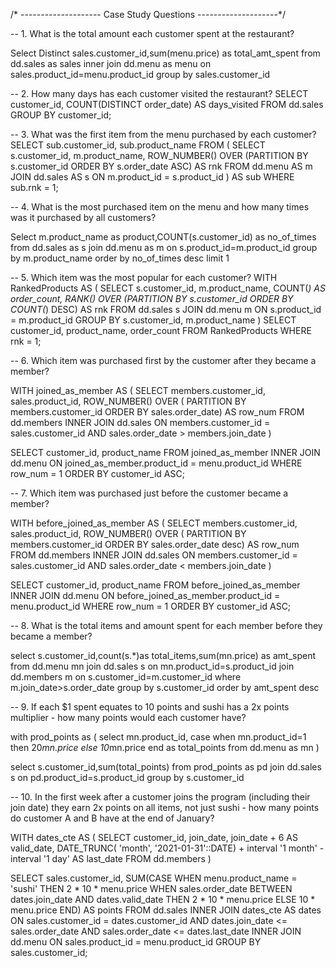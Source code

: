 /* --------------------
   Case Study Questions
   --------------------*/

-- 1. What is the total amount each customer spent at the restaurant?

Select Distinct sales.customer_id,sum(menu.price) as total_amt_spent from dd.sales as sales
inner join dd.menu as menu on sales.product_id=menu.product_id
group by sales.customer_id


-- 2. How many days has each customer visited the restaurant?
SELECT 
    customer_id,
    COUNT(DISTINCT order_date) AS days_visited
FROM 
    dd.sales
GROUP BY 
    customer_id;

-- 3. What was the first item from the menu purchased by each customer?
SELECT sub.customer_id, sub.product_name
FROM (
    SELECT s.customer_id, m.product_name,
           ROW_NUMBER() OVER (PARTITION BY s.customer_id ORDER BY s.order_date ASC) AS rnk
    FROM dd.menu AS m
    JOIN dd.sales AS s ON m.product_id = s.product_id
) AS sub
WHERE sub.rnk = 1;

-- 4. What is the most purchased item on the menu and how many times was it purchased by all customers?

Select m.product_name as product,COUNT(s.customer_id) as no_of_times from  dd.sales as s
join dd.menu as m  on s.product_id=m.product_id
group by m.product_name
order by no_of_times desc
limit  1

-- 5. Which item was the most popular for each customer?
WITH RankedProducts AS (
    SELECT 
        s.customer_id,
        m.product_name,
        COUNT(*) AS order_count,
        RANK() OVER (PARTITION BY s.customer_id ORDER BY COUNT(*) DESC) AS rnk
    FROM 
        dd.sales s
    JOIN 
        dd.menu m ON s.product_id = m.product_id
    GROUP BY 
        s.customer_id, m.product_name
)
SELECT 
    customer_id,
    product_name,
    order_count
FROM 
    RankedProducts
WHERE 
    rnk = 1;



-- 6. Which item was purchased first by the customer after they became a member?

   WITH joined_as_member AS (
  SELECT
    members.customer_id, 
    sales.product_id,
    ROW_NUMBER() OVER (
      PARTITION BY members.customer_id
      ORDER BY sales.order_date) AS row_num
  FROM dd.members
  INNER JOIN dd.sales
    ON members.customer_id = sales.customer_id
    AND sales.order_date > members.join_date
)

SELECT 
  customer_id, 
  product_name 
FROM joined_as_member
INNER JOIN dd.menu
  ON joined_as_member.product_id = menu.product_id
WHERE row_num = 1
ORDER BY customer_id ASC;


-- 7. Which item was purchased just before the customer became a member?

  WITH before_joined_as_member AS (
  SELECT
    members.customer_id, 
    sales.product_id,
    ROW_NUMBER() OVER (
      PARTITION BY members.customer_id
      ORDER BY sales.order_date desc) AS row_num
  FROM dd.members
  INNER JOIN dd.sales
    ON members.customer_id = sales.customer_id
    AND sales.order_date < members.join_date
)

SELECT 
  customer_id, 
  product_name 
FROM before_joined_as_member
INNER JOIN dd.menu
  ON before_joined_as_member.product_id = menu.product_id
WHERE row_num = 1
ORDER BY customer_id ASC;


-- 8. What is the total items and amount spent for each member before they became a member?

select s.customer_id,count(s.*)as total_items,sum(mn.price) as amt_spent from dd.menu mn
join dd.sales s on mn.product_id=s.product_id
join dd.members m on s.customer_id=m.customer_id
where m.join_date>s.order_date
group by s.customer_id
order by amt_spent desc 


-- 9.  If each $1 spent equates to 10 points and sushi has a 2x points multiplier - how many points would each customer have?

with prod_points as (
select mn.product_id,
case
	when mn.product_id=1 then 20*mn.price
	else 10*mn.price 
end as total_points
from dd.menu as mn
)

select s.customer_id,sum(total_points) from prod_points as pd
join dd.sales s on pd.product_id=s.product_id 
group by s.customer_id 


-- 10. In the first week after a customer joins the program (including their join date) they earn 2x points on all items, not just sushi - how many points do customer A and B have at the end of January?

WITH dates_cte AS (
  SELECT 
    customer_id, 
      join_date, 
      join_date + 6 AS valid_date, 
      DATE_TRUNC(
        'month', '2021-01-31'::DATE)
        + interval '1 month' 
        - interval '1 day' AS last_date
  FROM dd.members
)

SELECT 
  sales.customer_id, 
  SUM(CASE
    WHEN menu.product_name = 'sushi' THEN 2 * 10 * menu.price
    WHEN sales.order_date BETWEEN dates.join_date AND dates.valid_date THEN 2 * 10 * menu.price
    ELSE 10 * menu.price END) AS points
FROM dd.sales
INNER JOIN dates_cte AS dates
  ON sales.customer_id = dates.customer_id
  AND dates.join_date <= sales.order_date
  AND sales.order_date <= dates.last_date
INNER JOIN dd.menu
  ON sales.product_id = menu.product_id
GROUP BY sales.customer_id;
